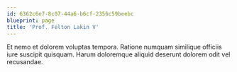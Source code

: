 ```yaml
---
id: 6362c6e7-8c07-44a6-b6cf-2356c59beebc
blueprint: page
title: 'Prof. Felton Lakin V'
---
```

Et nemo et dolorem voluptas tempora. Ratione numquam similique officiis iure suscipit quisquam. Harum doloremque aliquid deserunt dolorem odit vel recusandae.